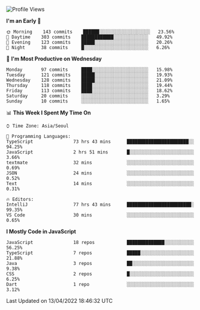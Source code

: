 <!--START_SECTION:waka-->
![Profile Views](http://img.shields.io/badge/Profile%20Views-2-blue)

**I'm an Early 🐤** 

```text
🌞 Morning    143 commits    ██████░░░░░░░░░░░░░░░░░░░   23.56% 
🌆 Daytime    303 commits    ████████████░░░░░░░░░░░░░   49.92% 
🌃 Evening    123 commits    █████░░░░░░░░░░░░░░░░░░░░   20.26% 
🌙 Night      38 commits     █░░░░░░░░░░░░░░░░░░░░░░░░   6.26%

```
📅 **I'm Most Productive on Wednesday** 

```text
Monday       97 commits     ████░░░░░░░░░░░░░░░░░░░░░   15.98% 
Tuesday      121 commits    █████░░░░░░░░░░░░░░░░░░░░   19.93% 
Wednesday    128 commits    █████░░░░░░░░░░░░░░░░░░░░   21.09% 
Thursday     118 commits    ████░░░░░░░░░░░░░░░░░░░░░   19.44% 
Friday       113 commits    ████░░░░░░░░░░░░░░░░░░░░░   18.62% 
Saturday     20 commits     ░░░░░░░░░░░░░░░░░░░░░░░░░   3.29% 
Sunday       10 commits     ░░░░░░░░░░░░░░░░░░░░░░░░░   1.65%

```


📊 **This Week I Spent My Time On** 

```text
⌚︎ Time Zone: Asia/Seoul

💬 Programming Languages: 
TypeScript               73 hrs 43 mins      ███████████████████████░░   94.25% 
JavaScript               2 hrs 51 mins       █░░░░░░░░░░░░░░░░░░░░░░░░   3.66% 
textmate                 32 mins             ░░░░░░░░░░░░░░░░░░░░░░░░░   0.69% 
JSON                     24 mins             ░░░░░░░░░░░░░░░░░░░░░░░░░   0.52% 
Text                     14 mins             ░░░░░░░░░░░░░░░░░░░░░░░░░   0.31%

🔥 Editors: 
IntelliJ                 77 hrs 43 mins      ████████████████████████░   99.35% 
VS Code                  30 mins             ░░░░░░░░░░░░░░░░░░░░░░░░░   0.65%

```

**I Mostly Code in JavaScript** 

```text
JavaScript               18 repos            ██████████████░░░░░░░░░░░   56.25% 
TypeScript               7 repos             █████░░░░░░░░░░░░░░░░░░░░   21.88% 
Java                     3 repos             ██░░░░░░░░░░░░░░░░░░░░░░░   9.38% 
CSS                      2 repos             █░░░░░░░░░░░░░░░░░░░░░░░░   6.25% 
Dart                     1 repo              ░░░░░░░░░░░░░░░░░░░░░░░░░   3.12%

```



 Last Updated on 13/04/2022 18:46:32 UTC
<!--END_SECTION:waka-->
